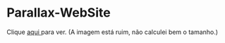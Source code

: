 # Parallax-WebSite
Clique <a href="https://outerhavendd.github.io/Parallax-WebSite/" target="_blank"> aqui </a> para ver. (A imagem está ruim, não calculei bem o tamanho.)

